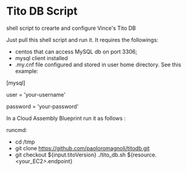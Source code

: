 # Tito DB Script
shell script to crearte and configure Vince's Tito DB

Just pull this shell script and run it. It requires the followings:
 - centos that can access MySQL db on port 3306;
 - mysql client installed
 - .my.cnf file configured and stored in user home directory. See this example:

 
\[mysql\]

user = 'your-username'

password = 'your-password'

In a Cloud Assembly Blueprint run it as follows :

runcmd:
- cd /tmp
- git clone https://github.com/paoloromagnoli/titodb.git
- git checkout ${input.titoVersion}
./tito_db.sh ${resource.<your_EC2>.endpoint}
